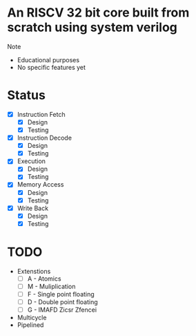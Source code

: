 # An RISCV 32 bit core built from scratch using system verilog

>[!Note]
> - Educational purposes
> - No specific features yet

# Status
- [x] Instruction Fetch
	- [x] Design
	- [x] Testing
- [x] Instruction Decode
	- [x] Design
	- [x] Testing
- [x] Execution
	- [x] Design
	- [x] Testing
- [x] Memory Access
	- [x] Design
	- [x] Testing
- [x] Write Back
	- [x] Design
	- [x] Testing

# TODO
- Extenstions
	- [ ] A - Atomics
	- [ ] M - Muliplication
	- [ ] F - Single point floating
	- [ ] D - Double point floating
	- [ ] G - IMAFD Zicsr Zfencei
- Multicycle
- Pipelined
